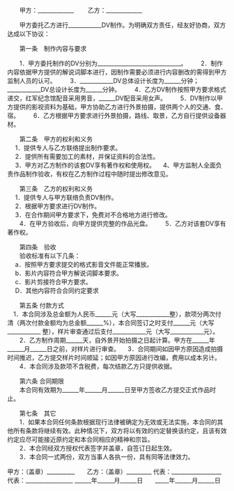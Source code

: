 
 


　　甲方：_____________
　　乙方：_____________


　　甲方委托乙方进行____________DV制作。为明确双方责任，经友好协商，双方达成以下协议：
  
　　第一条　制作内容与要求


　　1．甲方委托制作的DV分别为______________________________。 
　　2．制作内容依据甲方提供的解说词脚本进行，因制作需要必须进行内容删改的需得到甲方监制人员的认可。 
　　3．____________DV总体设计长度为______分钟；____________DV总设计长度为______分钟。 
　　4．乙方DV制作按照甲方要求格式递交，红军纪念馆配音采用男音，______DV配音采用女声。 
　　5．DV制作以甲方提供的影视资料为基础，甲方协助乙方进行外景拍摄，提供两个人的交通、食、宿。 
　　6．乙方根据甲方要求进行外景拍摄，路线、取景，乙方自行提供设备器材。


　　第二条　甲方的权利和义务  
 　 1．提供专人与乙方联络提出制作要求。  
 　 2．提供所有需要加工的素材，并保证资料的合法性。   
 　 3．甲方对乙方制作的该套DV享有著作权和使用权。 
  　4、甲方监制人全面负责作品制作验收，有权在乙方制作过程中随时提出修改意见。


　　第三条　乙方的权利和义务  
 　 1．提供专人与甲方联络负责DV制作。  
 　 2．根据甲方要求进行DV制作。   
 　 3．在合作期间甲方要求下，免费对不合格地方进行修改。  
　　4．在甲方验收后，向甲方提供完整的作品光盘。 
　　5．乙方对该套DV享有著作权。


　　第四条　验收  
　　验收标准有以下几条：  
 　 a．按照甲方要求提交的格式影音文件能正常播放。  
 　 b．影片内容符合甲方解说词脚本要求。  
 　 c．影片剪接符合甲方要求。  
 　 D．其他内容符合合同约定要求


　　第五条  付款方式  
  　1．本合同涉及总金额为人民币______元（大写____________整），款项分两次付清（两次付款金额均为总金额______%），本合同签订之时支付______元（大写____________ 整），样片审查通过后支付____________元（大写____________元）。 
　　2．乙方制作周期______天，自外景开始拍摄之日起计算。甲方在______年______月______日之前，对样片进行审查。 
  　3．合同期间如因甲方原因造成拍摄时间推迟，乙方提交样片时间顺延；如因甲方原因进行改编，费用以成本另计。 
　　4．本合同涉及款项不含税费，每次结款乙方只提供收据。


　　第六条  合同期限  
　　本合同有效期为______年______月______日至甲方签收乙方提交正式作品时止。


　　第七条　其它  
　　1．如果本合同任何条款根据现行法律被确定为无效或无法实施，本合同的其他所有条款将继续有效。此种情况下，双方将以有效的约定替换该约定，且该有效约定应尽可能接近原约定和本合同相应的精神和宗旨。   
　　2．本合同经双方授权代表签字并盖章，自签订日起生效。  
　　3．本合同一式两份，双方当事人各执一份，具有同等法律效力。



甲方：（盖章）__________　　乙方：（盖章）_________
代表：__________________　　代表：_________________
______年______月______日　　_____年______月______日
 


 

 
 
 
 
 
  


  
 

  


  


  
 
 
 
 

